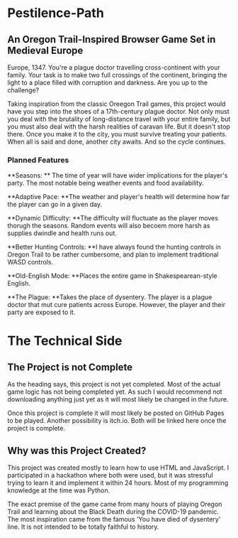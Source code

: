 # Pestilence-Path
## An Oregon Trail-Inspired Browser Game Set in Medieval Europe
Europe, 1347. You're a plague doctor travelling cross-continent with your family. Your task is to make two full crossings of the continent, bringing the light to a place filled with corruption and darkness. Are you up to the challenge?

Taking inspiration from the classic Oreegon Trail games, this project would have you step into the shoes of a 17th-century plague doctor. Not only must you deal with the brutality of long-distance travel with your entire family, but you must also deal with the harsh realities of caravan life. But it doesn't stop there. Once you make it to the city, you must survive treating your patients. When all is said and done, another city awaits. And so the cycle continues.

### Planned Features
**Seasons: ** The time of year will have wider implications for the player's party. The most notable being weather events and food availability.

**Adaptive Pace: **The weather and player's health will determine how far the player can go in a given day.

**Dynamic Difficulty: **The difficulty will fluctuate as the player moves thorugh the seasons. Random events will also becoem more harsh as supplies dwindle and health runs out.

**Better Hunting Controls: **I have always found the hunting controls in Oregon Trail to be rather cumbersome, and plan to implement traditional WASD controls.

**Old-English Mode: **Places the entire game in Shakespearean-style English.

**The Plague: **Takes the place of dysentery. The player is a plague doctor that mut cure patients across Europe. However, the player and their party are exposed to it.

# The Technical Side
## The Project is not Complete
As the heading says, this project is not yet completed. Most of the actual game logic has not being completed yet. As such I would recommend not downloading anything just yet as it will most likely be changed in the future.

Once this project is complete it will most likely be posted on GitHub Pages to be played. Another possibility is itch.io. Both will be linked here once the project is complete.

## Why was this Project Created?
This project was created mostly to learn how to use HTML and JavaScript. I participated in a hackathon where both were used, but it was stressful trying to learn it and implement it within 24 hours. Most of my programming knowledge at the time was Python.

The exact premise of the game came from many hours of playing Oregon Trail and learning about the Black Death during the COVID-19 pandemic. The most inspiration came from the famous 'You have died of dysentery' line. It is not intended to be totally faithful to history.

